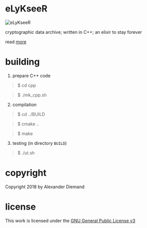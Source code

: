 # eLyKseeR

![eLyKseeR](https://www.elykseer.com/wp-content/uploads/2017/11/lxricon2.png)

cryptographic data archive; written in C++; an elixir to stay forever

read [more](https://github.com/eLyKseeR/elykseer-cpp)


# building

1. prepare C++ code 

> $ cd cpp

>  $ ./mk_cpp.sh

2. compilation

> $ cd ../BUILD

> $ cmake ..

> $ make

3. testing (in directory `BUILD`)

> $ ./ut.sh


# copyright

Copyright 2018 by Alexander Diemand

# license

This work is licensed under the 
[GNU General Public License v3](https://www.gnu.org/licenses/gpl.html)

